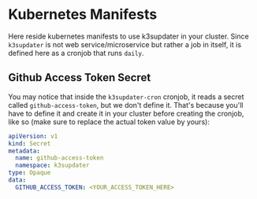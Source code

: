 # Kubernetes Manifests

Here reside kubernetes manifests to use k3supdater in your cluster. 
Since `k3supdater` is not web service/microservice but rather a job in itself, it is defined here as  a cronjob that runs `daily`.

## Github Access Token Secret

You may notice that inside the `k3supdater-cron` cronjob, it reads a secret called `github-access-token`, but we don't define it.
That's because you'll have to define it and create it in your cluster before creating the cronjob, like so (make sure to replace the actual token value by yours):

```yaml
apiVersion: v1
kind: Secret
metadata:
  name: github-access-token
  namespace: k3supdater
type: Opaque
data:
  GITHUB_ACCESS_TOKEN: <YOUR_ACCESS_TOKEN_HERE>
```
